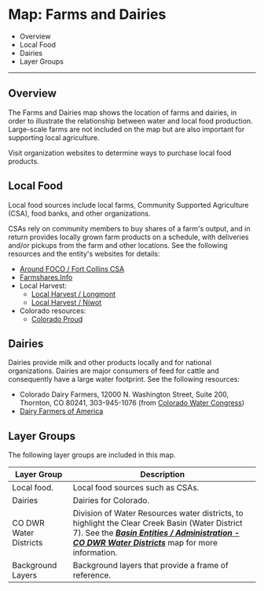 # Map: Farms and Dairies #

*   Overview
*   Local Food
*   Dairies
*   Layer Groups

------------------------

## Overview ##

The Farms and Dairies map shows the location of farms and dairies,
in order to illustrate the relationship between water and local food production.
Large-scale farms are not included on the map but are also important for supporting local agriculture.

Visit organization websites to determine ways to purchase local food products.

## Local Food ###

Local food sources include local farms, Community Supported Agriculture (CSA), food banks, and other organizations.

CSAs rely on community members to buy shares of a farm's output,
and in return provides locally grown farm products on a schedule,
with deliveries and/or pickups from the farm and other locations.
See the following resources and the entity's websites for details:

*   [Around FOCO / Fort Collins CSA](https://aroundfoco.com/fort-collins-csa/)
*   [Farmshares.Info](https://farmshares.info/csas/browseFullList/Colorado)
*   Local Harvest:
    +   [Local Harvest / Longmont](https://www.localharvest.org/longmont-co)
    +   [Local Harvest / Niwot](https://www.localharvest.org/niwot-co)
*   Colorado resources:
    +   [Colorado Proud](https://ag.colorado.gov/markets/colorado-proud)

## Dairies ###

Dairies provide milk and other products locally and for national organizations.
Dairies are major consumers of feed for cattle and consequently have a large water footprint.
See the following resources:

*   Colorado Dairy Farmers, 12000 N. Washington Street, Suite 200, Thornton, CO 80241, 303-945-1076
    (from [Colorado Water Congress](https://web.cowatercongress.org/Members/Colorado-Dairy-Farmers-306))
*   [Dairy Farmers of America](https://www.dfamilk.com/)

## Layer Groups ##

The following layer groups are included in this map.

| **Layer Group** | **Description** |
| -- | -- |
| Local food. | Local food sources such as CSAs. |
| Dairies | Dairies for Colorado. |
| CO DWR Water Districts | Division of Water Resources water districts, to highlight the Clear Creek Basin (Water District 7).  See the [***Basin Entities / Administration - CO DWR Water Districts***](#map/entities-codwr-waterdistricts) map for more information. |
| Background Layers | Background layers that provide a frame of reference. |
